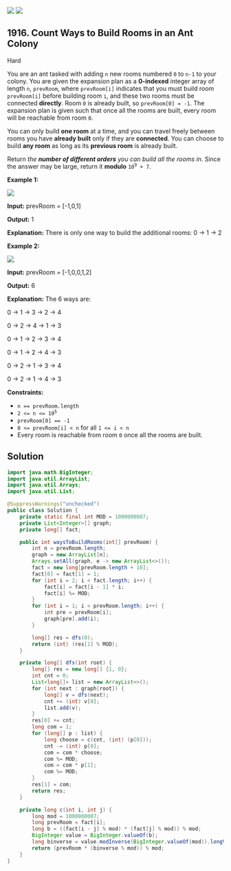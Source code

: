 [![](https://img.shields.io/github/stars/javadev/LeetCode-in-Java?label=Stars&style=flat-square)](https://github.com/javadev/LeetCode-in-Java)
[![](https://img.shields.io/github/forks/javadev/LeetCode-in-Java?label=Fork%20me%20on%20GitHub%20&style=flat-square)](https://github.com/javadev/LeetCode-in-Java/fork)

## 1916\. Count Ways to Build Rooms in an Ant Colony

Hard

You are an ant tasked with adding `n` new rooms numbered `0` to `n-1` to your colony. You are given the expansion plan as a **0-indexed** integer array of length `n`, `prevRoom`, where `prevRoom[i]` indicates that you must build room `prevRoom[i]` before building room `i`, and these two rooms must be connected **directly**. Room `0` is already built, so `prevRoom[0] = -1`. The expansion plan is given such that once all the rooms are built, every room will be reachable from room `0`.

You can only build **one room** at a time, and you can travel freely between rooms you have **already built** only if they are **connected**. You can choose to build **any room** as long as its **previous room** is already built.

Return _the **number of different orders** you can build all the rooms in_. Since the answer may be large, return it **modulo** <code>10<sup>9</sup> + 7</code>.

**Example 1:**

![](https://assets.leetcode.com/uploads/2021/06/19/d1.JPG)

**Input:** prevRoom = [-1,0,1]

**Output:** 1

**Explanation:** There is only one way to build the additional rooms: 0 → 1 → 2

**Example 2:**

**![](https://assets.leetcode.com/uploads/2021/06/19/d2.JPG)**

**Input:** prevRoom = [-1,0,0,1,2]

**Output:** 6

**Explanation:** The 6 ways are: 

0 → 1 → 3 → 2 → 4 

0 → 2 → 4 → 1 → 3 

0 → 1 → 2 → 3 → 4 

0 → 1 → 2 → 4 → 3 

0 → 2 → 1 → 3 → 4 

0 → 2 → 1 → 4 → 3

**Constraints:**

*   `n == prevRoom.length`
*   <code>2 <= n <= 10<sup>5</sup></code>
*   `prevRoom[0] == -1`
*   `0 <= prevRoom[i] < n` for all `1 <= i < n`
*   Every room is reachable from room `0` once all the rooms are built.

## Solution

```java
import java.math.BigInteger;
import java.util.ArrayList;
import java.util.Arrays;
import java.util.List;

@SuppressWarnings("unchecked")
public class Solution {
    private static final int MOD = 1000000007;
    private List<Integer>[] graph;
    private long[] fact;

    public int waysToBuildRooms(int[] prevRoom) {
        int n = prevRoom.length;
        graph = new ArrayList[n];
        Arrays.setAll(graph, e -> new ArrayList<>());
        fact = new long[prevRoom.length + 10];
        fact[0] = fact[1] = 1;
        for (int i = 2; i < fact.length; i++) {
            fact[i] = fact[i - 1] * i;
            fact[i] %= MOD;
        }
        for (int i = 1; i < prevRoom.length; i++) {
            int pre = prevRoom[i];
            graph[pre].add(i);
        }

        long[] res = dfs(0);
        return (int) (res[1] % MOD);
    }

    private long[] dfs(int root) {
        long[] res = new long[] {1, 0};
        int cnt = 0;
        List<long[]> list = new ArrayList<>();
        for (int next : graph[root]) {
            long[] v = dfs(next);
            cnt += (int) v[0];
            list.add(v);
        }
        res[0] += cnt;
        long com = 1;
        for (long[] p : list) {
            long choose = c(cnt, (int) (p[0]));
            cnt -= (int) p[0];
            com = com * choose;
            com %= MOD;
            com = com * p[1];
            com %= MOD;
        }
        res[1] = com;
        return res;
    }

    private long c(int i, int j) {
        long mod = 1000000007;
        long prevRoom = fact[i];
        long b = ((fact[i - j] % mod) * (fact[j] % mod)) % mod;
        BigInteger value = BigInteger.valueOf(b);
        long binverse = value.modInverse(BigInteger.valueOf(mod)).longValue();
        return (prevRoom * (binverse % mod)) % mod;
    }
}
```